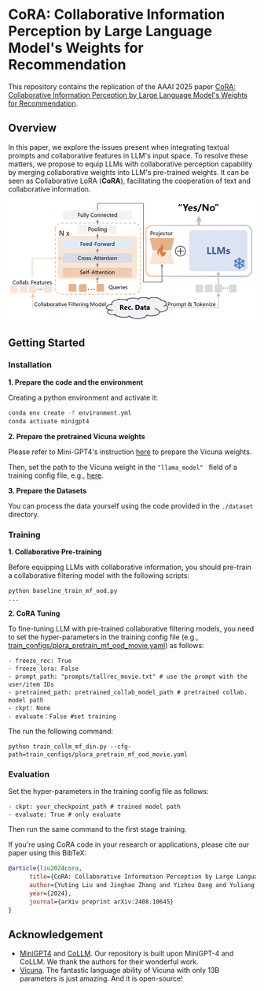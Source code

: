 # CoRA: Collaborative Information Perception by Large Language Model's Weights for Recommendation

This repository contains the replication of the AAAI 2025 paper [CoRA: Collaborative Information Perception by Large Language Model's Weights for Recommendation](https://arxiv.org/abs/2408.10645).




## Overview

In this paper, we explore the issues present when integrating textual prompts and collaborative features in LLM's input space. 
To resolve these matters, we propose to equip LLMs with collaborative perception capability by merging collaborative weights into LLM's pre-trained weights. 
It can be seen as Collaborative LoRA (**CoRA**), facilitating the cooperation of text and collaborative information.



![overview](figs/overview.png)


## Getting Started
### Installation

**1. Prepare the code and the environment**

Creating a python environment and activate it:

```bash
conda env create -f environment.yml
conda activate minigpt4
```

**2. Prepare the pretrained Vicuna weights**

Please refer to Mini-GPT4's instruction [here](PrepareVicuna.md) to prepare the Vicuna weights.

Then, set the path to the Vicuna weight in the `"llama_model" ` field of a training config file, e.g., [here](train_configs/plora_pretrain_lgcn_movie.yaml#L15).

**3. Prepare the Datasets**

You can process the data yourself using the code provided in the ```./dataset``` directory.



### Training

**1. Collaborative Pre-training**

Before equipping LLMs with collaborative information, you should pre-train a collaborative filtering model
with the following scripts:

```shell
python baseline_train_mf_ood.py
...
```

**2. CoRA Tuning**

To fine-tuning LLM with pre-trained collaborative filtering models, you need to set the hyper-parameters in the training config file
(e.g., [train_configs/plora_pretrain_mf_ood_movie.yaml](train_configs/plora_pretrain_mf_ood_movie.yaml)) as follows:

```
- freeze_rec: True
- freeze_lora: False
- prompt_path: "prompts/tallrec_movie.txt" # use the prompt with the user/item IDs
- pretrained_path: pretrained_collab_model_path # pretrained collab. model path 
- ckpt: None 
- evaluate：False #set training
```

The run the following command:
```shell
python train_collm_mf_din.py --cfg-path=train_configs/plora_pretrain_mf_ood_movie.yaml
```

### Evaluation
Set the hyper-parameters in the training config file as follows:
```
- ckpt: your_checkpoint_path # trained model path
- evaluate: True # only evaluate
```
Then run the same command to the first stage training.



If you're using CoRA code in your research or applications, please cite our paper using this BibTeX:
```bibtex
@article{liu2024cora,
      title={CoRA: Collaborative Information Perception by Large Language Model's Weights for Recommendation}, 
      author={Yuting Liu and Jinghao Zhang and Yizhou Dang and Yuliang Liang and Qiang Liu and Guibing Guo and Jianzhe Zhao and Xingwei Wang},
      year={2024},
      journal={arXiv preprint arXiv:2408.10645}
}
```



## Acknowledgement

+ [MiniGPT4](https://github.com/Vision-CAIR/MiniGPT-4) and [CoLLM](https://github.com/zyang1580/CoLLM). Our repository is built upon MiniGPT-4 and CoLLM. We thank the authors for their wonderful work.
+ [Vicuna](https://github.com/lm-sys/FastChat). The fantastic language ability of Vicuna with only 13B parameters is just amazing. And it is open-source!

